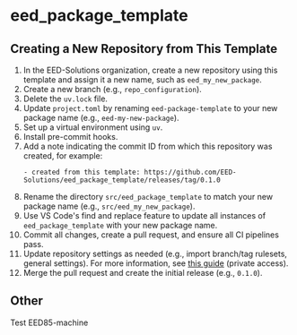 # eed_package_template

## Creating a New Repository from This Template

1. In the EED-Solutions organization, create a new repository using this template and assign it a new name, such as `eed_my_new_package`.
2. Create a new branch (e.g., `repo_configuration`).
3. Delete the `uv.lock` file.
4. Update `project.toml` by renaming `eed-package-template` to your new package name (e.g., `eed-my-new-package`).
5. Set up a virtual environment using `uv`.
6. Install pre-commit hooks.
7. Add a note indicating the commit ID from which this repository was created, for example:
   ```
   - created from this template: https://github.com/EED-Solutions/eed_package_template/releases/tag/0.1.0
   ```
8. Rename the directory `src/eed_package_template` to match your new package name (e.g., `src/eed_my_new_package`).
9. Use VS Code's find and replace feature to update all instances of `eed_package_template` with your new package name.
10. Commit all changes, create a pull request, and ensure all CI pipelines pass.
11. Update repository settings as needed (e.g., import branch/tag rulesets, general settings). For more information, see [this guide](https://eed-solutions.atlassian.net/wiki/x/BIA8Mw) (private access).
12. Merge the pull request and create the initial release (e.g., `0.1.0`).

## Other

Test EED85-machine
